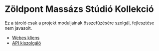 # Zöldpont Massázs Stúdió Kollekció 

Ez a tároló csak a projekt moduljainak összefűzésére szolgál, fejlesztése 
nem javasolt. 

- [Webes kliens](https://github.com/csengekulker/zoldng)
- [API kiszolgáló](https://github.com/csengekulker/ng-api)
